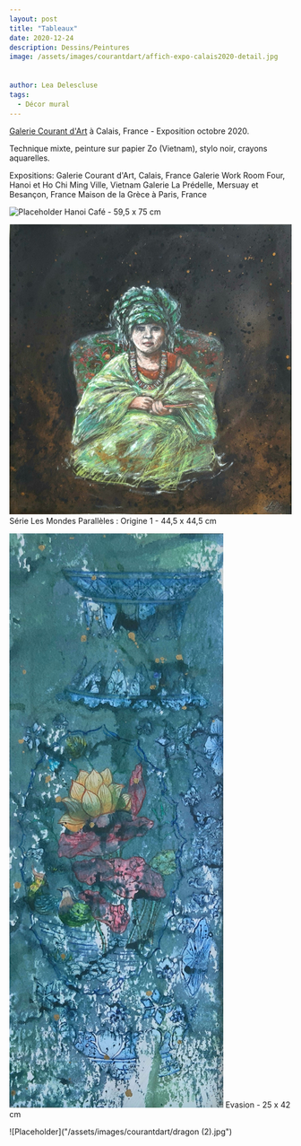 ```yaml
---
layout: post
title: "Tableaux"
date: 2020-12-24
description: Dessins/Peintures
image: /assets/images/courantdart/affich-expo-calais2020-detail.jpg


author: Lea Delescluse
tags:
  - Décor mural
---
```

<a href="https://www.facebook.com/calais.courantdart.3">Galerie Courant d'Art</a> à Calais, France - Exposition octobre 2020.

Technique mixte, peinture sur papier Zo (Vietnam), stylo noir, crayons aquarelles.

Expositions:
Galerie Courant d'Art, Calais, France
Galerie Work Room Four, Hanoi et Ho Chi Ming Ville, Vietnam
Galerie La Prédelle, Mersuay et Besançon, France
Maison de la Grèce à Paris, France

![Placeholder](/assets/images/courantdart/CafeHanoi.jpg)
Hanoi Café - 59,5 x 75 cm

![Placeholder](/assets/images/courantdart/Origine1.jpg)
Série Les Mondes Parallèles : Origine 1 - 44,5 x 44,5 cm

![Placeholder](/assets/images/courantdart/Evasion.jpg)
Evasion - 25 x 42 cm

![Placeholder]("/assets/images/courantdart/dragon (2).jpg")





